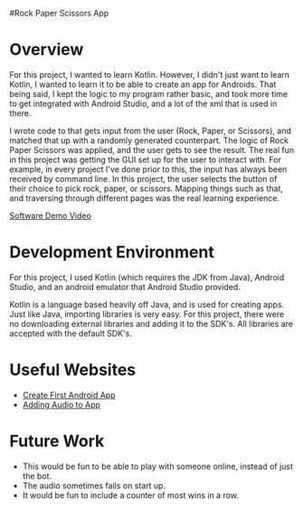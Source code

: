 #Rock Paper Scissors App

# Overview

For this project, I wanted to learn Kotlin. However, I didn't just want to learn Kotlin, I wanted to learn it to be able to create an app for Androids.  That being said,
I kept the logic to my program rather basic, and took more time to get integrated with Android Studio, and a lot of the xml that is used in there.

I wrote code to that gets input from the user (Rock, Paper, or Scissors), and matched that up with a randomly generated counterpart. The logic of Rock Paper Scissors was
applied, and the user gets to see the result. The real fun in this project was getting the GUI set up for the user to interact with. For example, in every project I've
done prior to this, the input has always been received by command line. In this project, the user selects the button of their choice to pick rock, paper, or scissors.
Mapping things such as that, and traversing through different pages was the real learning experience.



[Software Demo Video](https://youtu.be/UgtmQ8ulXAA)

# Development Environment

For this project, I used Kotlin (which requires the JDK from Java), Android Studio, and an android emulator that Android Studio provided.

Kotlin is a language based heavily off Java, and is used for creating apps. Just like Java, importing libraries is very easy. For this project,
there were no downloading external libraries and adding it to the SDK's. All libraries are accepted with the default SDK's.

# Useful Websites

* [Create First Android App](https://developer.android.com/training/basics/firstapp)
* [Adding Audio to App](https://developer.android.com/guide/topics/media/mediaplayer)

# Future Work

* This would be fun to be able to play with someone online, instead of just the bot.
* The audio sometimes fails on start up.
* It would be fun to include a counter of most wins in a row.
